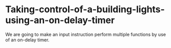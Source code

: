 # Taking-control-of-a-building-lights-using-an-on-delay-timer
We are going to make an input instruction perform multiple functions by use of an on-delay timer.
